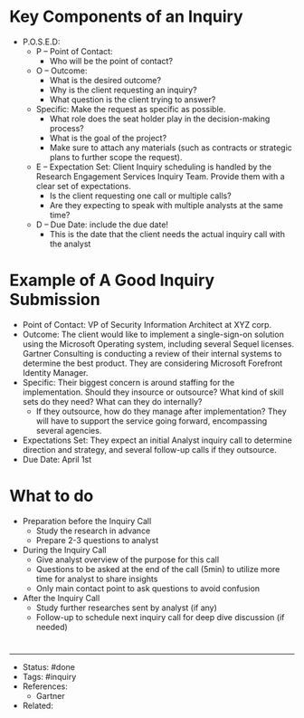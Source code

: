 # Key Components of an Inquiry
- P.O.S.E.D:
	- P – Point of Contact:
		- Who will be the point of contact?
	- O – Outcome:
		- What is the desired outcome?
		- Why is the client requesting an inquiry?
		- What question is the client trying to answer?
	- Specific: Make the request as specific as possible.
		- What role does the seat holder play in the decision-making process?
		- What is the goal of the project?
		- Make sure to attach any materials (such as contracts or strategic plans to further scope the request).
	- E – Expectation Set: Client Inquiry scheduling is handled by the Research Engagement Services Inquiry Team. Provide them with a clear set of expectations.
		- Is the client requesting one call or multiple calls?
		- Are they expecting to speak with multiple analysts at the same time?
	- D – Due Date: include the due date!
		- This is the date that the client needs the actual inquiry call with the analyst

# Example of A Good Inquiry Submission
- Point of Contact: VP of Security Information Architect at XYZ corp.
- Outcome: The client would like to implement a single-sign-on solution using the Microsoft Operating system, including several Sequel licenses. Gartner Consulting is conducting a review of their internal systems to determine the best product. They are considering Microsoft Forefront Identity Manager.
- Specific: Their biggest concern is around staffing for the implementation. Should they insource or outsource? What kind of skill sets do they need? What can they do internally?
	- If they outsource, how do they manage after implementation? They will have to support the service going forward, encompassing several agencies.
- Expectations Set: They expect an initial Analyst inquiry call to determine direction and strategy, and several follow-up calls if they outsource.
- Due Date: April 1st

# What to do
- Preparation before the Inquiry Call
	- Study the research in advance
	- Prepare 2-3 questions to analyst
- During the Inquiry Call
	- Give analyst overview of the purpose for this call
	- Questions to be asked at the end of the call (5min) to utilize more time for analyst to share insights
	- Only main contact point to ask questions to avoid confusion
- After the Inquiry Call
	- Study further researches sent by analyst (if any)
	- Follow-up to schedule next inquiry call for deep dive discussion (if needed)

#

---
- Status: #done
- Tags: #inquiry
- References:
	- Gartner
- Related:
